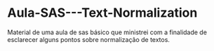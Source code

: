 # Aula-SAS---Text-Normalization
Material de uma aula de sas básico que ministrei com a finalidade de esclarecer alguns pontos sobre normalização de textos.

